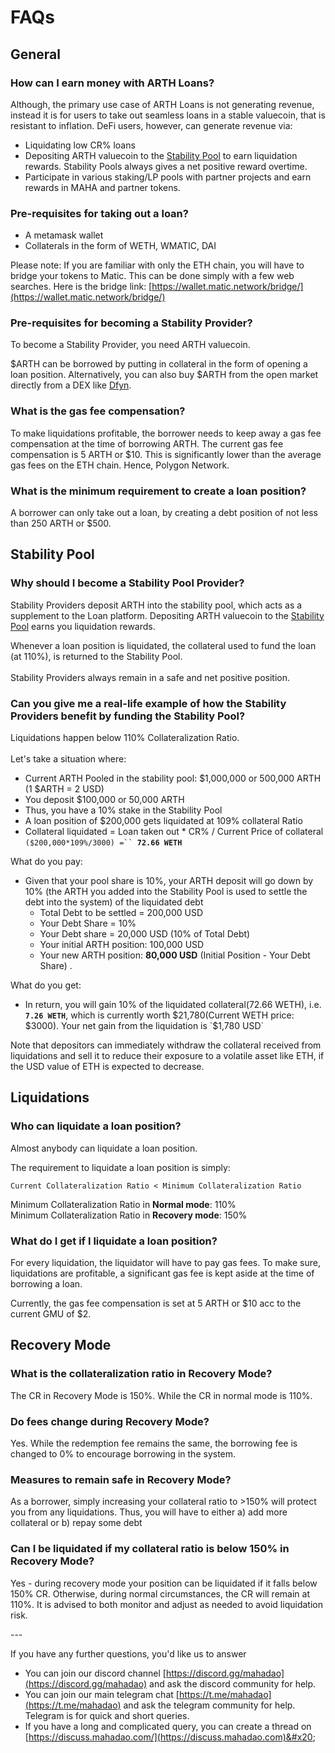 # FAQs

## General

### How can I earn money with ARTH Loans?

Although, the primary use case of ARTH Loans is not generating revenue, instead it is for users to take out seamless loans in a stable valuecoin, that is resistant to inflation. DeFi users, however, can generate revenue via:&#x20;

* Liquidating low CR% loans &#x20;
* Depositing ARTH valuecoin to the [Stability Pool](stability-pool.md) to earn liquidation rewards. Stability Pools always gives a net positive reward overtime.  &#x20;
* Participate in various staking/LP pools with partner projects and earn rewards in MAHA and partner tokens.&#x20;

### Pre-requisites for taking out a loan?

* A metamask wallet&#x20;
* Collaterals in the form of WETH, WMATIC, DAI&#x20;

Please note: If you are familiar with only the ETH chain, you will have to bridge your tokens to Matic. This can be done simply with a few web searches. Here is the bridge link: [https://wallet.matic.network/bridge/](https://wallet.matic.network/bridge/)

### Pre-requisites for becoming a Stability Provider?

To become a Stability Provider, you need ARTH valuecoin.&#x20;

$ARTH can be borrowed by putting in collateral in the form of opening a loan position. Alternatively, you can also buy $ARTH from the open market directly from a DEX like [Dfyn](https://dfyn.network).

### What is the gas fee compensation?&#x20;

To make liquidations profitable, the borrower needs to keep away a gas fee compensation at the time of borrowing ARTH. The current gas fee compensation is 5 ARTH or $10. This is significantly lower than the average gas fees on the ETH chain. Hence, Polygon Network. &#x20;

### What is the minimum requirement to create a loan position? &#x20;

A borrower can only take out a loan, by creating a debt position of not less than 250 ARTH or $500.&#x20;

## Stability Pool&#x20;

### Why should I become a Stability Pool Provider?

Stability Providers deposit ARTH into the stability pool, which acts as a supplement to the Loan platform. Depositing ARTH valuecoin to the [Stability Pool](stability-pool.md) earns you liquidation rewards.

Whenever a loan position is liquidated, the collateral used to fund the loan (at 110%), is returned to the Stability Pool. \
\
Stability Providers always remain in a safe and net positive position.&#x20;

### Can you give me a real-life example of how the Stability Providers benefit by funding the Stability Pool?

Liquidations happen below 110% Collateralization Ratio.\
\
Let's take a situation where:&#x20;

* Current ARTH Pooled in the stability pool: $1,000,000 or 500,000 ARTH (1 $ARTH = 2 USD)&#x20;
* You deposit $100,000 or 50,000 ARTH&#x20;
* Thus, you have a 10% stake in the Stability Pool
* A loan position of $200,000 gets liquidated at 109% collateral Ratio
* Collateral liquidated = Loan taken out \* CR% / Current Price of collateral `($200,000*109%/3000) =`` `**`72.66 WETH`** &#x20;

What do you pay:&#x20;

* Given that your pool share is 10%, your ARTH deposit will go down by 10% (the ARTH you added into the Stability Pool is used to settle the debt into the system) of the liquidated debt&#x20;
  * Total Debt to be settled = 200,000 USD
  * Your Debt Share = 10%&#x20;
  * Your Debt share = 20,000 USD (10% of Total Debt)
  * Your initial ARTH position: 100,000 USD
  * Your new ARTH position: **80,000 USD** (Initial Position - Your Debt Share) .

What do you get:

* In return, you will gain 10% of the liquidated collateral(72.66 WETH), i.e. **`7.26 WETH`**, which is currently worth $21,780(Current WETH price: $3000). Your net gain from the liquidation is `$1,780 USD` &#x20;

Note that depositors can immediately withdraw the collateral received from liquidations and sell it to reduce their exposure to a volatile asset like ETH, if the USD value of ETH is expected to decrease.&#x20;

## Liquidations&#x20;

### Who can liquidate a loan position?&#x20;

Almost anybody can liquidate a loan position.&#x20;

The requirement to liquidate a loan position is simply:&#x20;

`Current Collateralization Ratio < Minimum Collateralization Ratio`&#x20;

Minimum Collateralization Ratio in **Normal mode**: 110% \
Minimum Collateralization Ratio in **Recovery mode**: 150%&#x20;

### What do I get if I liquidate a loan position?

For every liquidation, the liquidator will have to pay gas fees. To make sure, liquidations are profitable, a significant gas fee is kept aside at the time of borrowing a loan.&#x20;

Currently, the gas fee compensation is set at 5 ARTH or $10 acc to the current GMU of $2.&#x20;

## Recovery Mode&#x20;

### **What is the collateralization ratio in Recovery Mode?**&#x20;

The CR in Recovery Mode is 150%. While the CR in normal mode is 110%.&#x20;

### **Do fees change during Recovery Mode?**

Yes. While the redemption fee remains the same, the borrowing fee is changed to 0% to encourage borrowing in the system.&#x20;

### **Measures to remain safe in Recovery Mode?**

As a borrower, simply increasing your collateral ratio to >150% will protect you from any liquidations. Thus, you will have to either a) add more collateral or b) repay some debt&#x20;

### Can I be liquidated if my collateral ratio is below 150% in Recovery Mode?&#x20;

Yes - during recovery mode your position can be liquidated if it falls below 150% CR. Otherwise, during normal circumstances, the CR will remain at 110%. It is advised to both monitor and adjust as needed to avoid liquidation risk.

&#x20;\---

If you have any further questions, you'd like us to answer

* You can join our discord channel [https://discord.gg/mahadao](https://discord.gg/mahadao) and ask the discord community for help.
* You can join our main telegram chat [https://t.me/mahadao](https://t.me/mahadao) and ask the telegram community for help. Telegram is for quick and short queries.
* If you have a long and complicated query, you can create a thread on [https://discuss.mahadao.com/](https://discuss.mahadao.com)&#x20;



